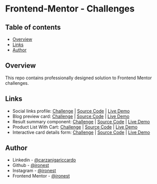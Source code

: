 # Frontend-Mentor - Challenges

## Table of contents

- [Overview](#overview)
- [Links](#links)
- [Author](#author)

## Overview

This repo contains professionally designed solution to Frontend Mentor challenges.

## Links

- Social links profile: [Challenge](https://www.frontendmentor.io/challenges/social-links-profile-UG32l9m6dQ) | [Source Code](https://github.com/ironest/frontend-mentor-challenges/tree/master/social-links-profile) | [Live Demo](https://social-links-profile-blue.vercel.app/)
- Blog preview card: [Challenge](https://www.frontendmentor.io/challenges/blog-preview-card-ckPaj01IcS) | [Source Code](https://github.com/ironest/frontend-mentor-challenges/tree/master/blog-preview-card) | [Live Demo](https://blog-preview-card-ashen.vercel.app/)
- Result summary component: [Challenge](https://www.frontendmentor.io/challenges/results-summary-component-CE_K6s0maV) | [Source Code](https://github.com/ironest/frontend-mentor-challenges/tree/master/results-summary-component) | [Live Demo](https://results-summary-component-west.vercel.app/)
- Product List With Cart: [Challenge](https://www.frontendmentor.io/challenges/product-list-with-cart-5MmqLVAp_d) | [Source Code](https://github.com/ironest/product-list-with-cart) | [Live Demo](https://product-list-with-cart-amber.vercel.app/)
- Interactive card details form: [Challenge](https://www.frontendmentor.io/challenges/interactive-card-details-form-XpS8cKZDWw) | [Source Code](https://github.com/ironest/interactive-card-details-form?tab=readme-ov-file) | [Live Demo](https://interactive-card-details-form-violet.vercel.app/)

## Author

- Linkedin - [@carzanigariccardo](https://www.linkedin.com/in/carzanigariccardo/)
- Github - [@ironest](https://www.github.com/ironest)
- Instagram - [@ironest](https://www.instagram.com/ironest)
- Frontend Mentor - [@ironest](https://www.frontendmentor.io/profile/ironest)
